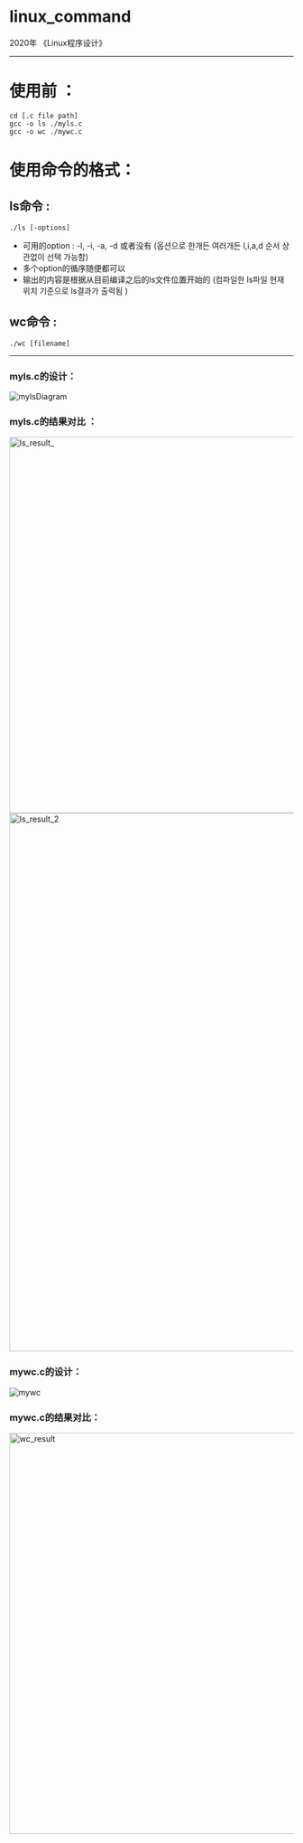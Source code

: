 # linux_command
2020年 《Linux程序设计》

---
# 使用前 ：
```
cd [.c file path]
gcc -o ls ./myls.c
gcc -o wc ./mywc.c
```

# 使用命令的格式：
## ls命令 :
```
./ls [-options]
```
* 可用的option : -l, -i, -a, -d 或者没有 (옵션으로 한개든 여러개든 l,i,a,d 순서 상관없이 선택 가능함)
* 多个option的循序随便都可以
* 输出的内容是根据从目前编译之后的ls文件位置开始的 (컴파일한 ls파일 현재 위치 기준으로 ls결과가 출력됨 )

## wc命令 :
```
./wc [filename]
```
---
### myls.c的设计：
![mylsDiagram](https://user-images.githubusercontent.com/44460142/80183518-ee781780-8643-11ea-8cbd-346318fc2ffa.jpg)

### myls.c的结果对比 ：
<img width="666" alt="ls_result_" src="https://user-images.githubusercontent.com/44460142/80183520-ef10ae00-8643-11ea-9aae-92dfb1a6674a.png">

<img width="953" alt="ls_result_2" src="https://user-images.githubusercontent.com/44460142/80183515-ec15bd80-8643-11ea-8323-342a3fe241ce.png">

### mywc.c的设计：
![mywc](https://user-images.githubusercontent.com/44460142/80183508-ea4bfa00-8643-11ea-9b93-77a82086a98e.jpg)

### mywc.c的结果对比：
<img width="710" alt="wc_result" src="https://user-images.githubusercontent.com/44460142/80183528-f20b9e80-8643-11ea-9df4-5afbdb503b5a.png">
